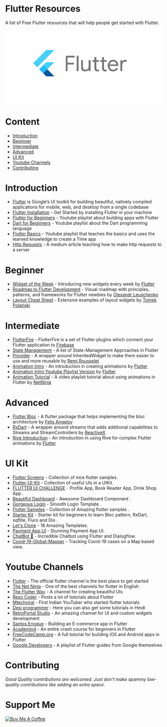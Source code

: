 # Flutter Resources
A list of Free Flutter resources that will help people get started with Flutter.
![Flutter](flutter.png)

# Content
- [Introduction](#introduction)
- [Beginner](#beginner)
- [Intermediate](#intermediate)
- [Advanced](#advanced)
- [UI Kit](#uiKit)
- [Youtube Channels](#ytChannels)
- [Contributing](#contributing)

# Introduction
- [Flutter](https://flutter.dev/) is Google’s UI toolkit for building beautiful, natively compiled applications for mobile, web, and desktop from a single codebase
- [Flutter Installation](https://flutter.dev/docs/get-started/install) - Get Started by installing Flutter in your machine
- [Flutter for Beginners](https://www.youtube.com/watch?v=fmPmrJGbb6w&list=PLlxmoA0rQ-Lw6tAs2fGFuXGP13-dWdKsB) - Youtube playlist about building apps with Flutter
- [Dart for Beginners](https://www.youtube.com/watch?v=5rtujDjt50I&list=PLlxmoA0rQ-LyHW9voBdNo4gEEIh0SjG-q) - Youtube playlist about the Dart programming language
- [Flutter Basics](https://www.youtube.com/watch?v=1ukSR1GRtMU&list=PL4cUxeGkcC9jLYyp2Aoh6hcWuxFDX6PBJ) - Youtube playlist that teaches the basics and uses the learned knowledge to create a Time app
- [Http Requests](https://medium.com/swlh/how-to-make-http-requests-in-flutter-d12e98ee1cef) - A medium article teaching how to make http requests to a server

# Beginner
- [Widget of the Week](https://www.youtube.com/playlist?list=PLjxrf2q8roU23XGwz3Km7sQZFTdB996iG) - Introducing new widgets every week by [Flutter](https://www.youtube.com/c/flutterdev)
- [Roadmap to Flutter Development](https://github.com/olexale/flutter_roadmap) - Visual roadmap with principles, patterns, and frameworks for Flutter newbies by [Olexandr Leuschenko](https://github.com/olexale)
- [Layout Cheat Sheet](https://medium.com/flutter-community/flutter-layout-cheat-sheet-5363348d037e) - Extensive examples of layout widgets by [Tomek Polański](https://github.com/tomaszpolanski)

# Intermediate
- [FlutterFire](https://firebase.flutter.dev/docs/overview/) - FlutterFire is a set of Flutter plugins which connect your Flutter application to [Firebase](https://firebase.google.com/)
- [State Management](https://flutter.dev/docs/development/data-and-backend/state-mgmt/options) - A list of State-Management Approaches in Flutter
- [Provider](https://pub.dev/packages/provider) - A wrapper around InheritedWidget to make them easier to use and more reusable by [Remi Rousselet](https://github.com/rrousselGit)
- [Animation Intro](https://flutter.dev/docs/development/ui/animations) - An introduction in creating animations by [Flutter](https://flutter.dev/)
- [Animation Intro Youtube Playlist Version](https://www.youtube.com/watch?v=GXIJJkq_H8g&list=PLjxrf2q8roU2v6UqYlt_KPaXlnjbYySua) by [Flutter](https://www.youtube.com/c/flutterdev)
- [Animation Tutorial](https://www.youtube.com/watch?v=OtrWXLfGtqE&list=PL4cUxeGkcC9gP1qg8yj-Jokef29VRCLt1) - A video playlist tutorial about using animations in Flutter by [NetNinja](https://www.youtube.com/channel/UCW5YeuERMmlnqo4oq8vwUpg)

# Advanced 
- [Flutter Bloc](https://pub.dev/packages/flutter_bloc) - A flutter package that helps implementing the bloc architecture by [Felix Angelov](https://github.com/felangel/)
- [RxDart](https://pub.dev/packages/rxdart) - A wrapper around streams that adds additional capabilities to Streams and StreamControllers by [ReactiveX](https://github.com/ReactiveX)
- [Rive Introduction](https://www.youtube.com/watch?v=6QZy5sYozVI) - An introduction in using Rive for complex Flutter animations by [Flutter](https://www.youtube.com/c/flutterdev)

# UI Kit<a name="uiKit"></a>
- [Flutter Screens](https://github.com/samarthagarwal/FlutterScreens) - Collection of nice flutter samples.
- [Flutter-UI-Kit](https://github.com/iampawan/Flutter-UI-Kit) - Collection of useful UIs in a UIKit.
- [FLUTTER UI CHALLENGE](https://github.com/tomialagbe/flutter_ui_challenges) - Profile App, Book Reader App, Drink Shop App .
- [Beautiful Dashboard](https://github.com/Ivaskuu/dashboard) - Awesome Dashboard Component .
- [Gorgeous Login](https://github.com/huextrat/TheGorgeousLogin) - Smooth Login Template .
- [Flutter Samples](https://github.com/diegoveloper/flutter-samples) - Collection of Amazing flutter samples .
- [Starter Kit](https://github.com/KingWu/flutter_starter_kit) - Starter kit for beginners to learn Bloc pattern, RxDart, sqflite, Fluro and Dio .
- [Let's Clone](https://github.com/javico2609/flutter-challenges) - 18 Amazing Templates.
- [Payment App UI](https://github.com/longhoang2984/flutter_payment_app_ui) - Stunning Payment App UI.
- [ChatBot 🤖](https://github.com/aniketambore/ChatbotSpirit-Codebase) - Incredible Chatbot using Flutter and Dialogflow.
- [Covid-19-Global-Mapper](https://github.com/aniketambore/Covid-19-Global-Mapper-Flutter-Dart-Project-) - Tracking Covid-19 cases on a Map based view.

# Youtube Channels<a name="ytChannels"></a>
- [Flutter](https://www.youtube.com/c/flutterdev) - The official flutter channel is the best place to get started
- [The Net Ninja](https://www.youtube.com/c/TheNetNinja) - One of the best channels for flutter in English
- [The Flutter Way](https://www.youtube.com/channel/UCJm7i4g4z7ZGcJA_HKHLCVw) - A channel for creating beautiful UIs
- [Reso Coder](https://www.youtube.com/c/ResoCoder) - Posts a lot of tutorials about Flutter
- [Mtechviral](https://www.youtube.com/c/MTechViral) - First Indian YouTuber who started flutter tutorials
- [Desi programmer](https://www.youtube.com/c/DesiProgrammer) - Here you can also get some tutorials in Hindi
- [RetroPortal Studio](https://www.youtube.com/channel/UCW2ATgwtNrsBrE-piE2TIrA) - An amazing channel for UI and custom widgets development
- [Santos Enoque](https://www.youtube.com/watch?v=Dy_zBF6rJFc&list=PLmnT6naTGy2SC82FMSCrvZNogg5T1H7iF) - Building an E-commerce app in Flutter
- [Academind](https://www.youtube.com/watch?v=x0uinJvhNxI) - An entire crash course for beginners in Flutter
- [FreeCodeCamp.org](https://www.youtube.com/watch?v=pTJJsmejUOQ) - A full tutorial for building iOS and Android apps in Flutter
- [Google Developers](https://www.youtube.com/watch?v=fq4N0hgOWzU&list=PLOU2XLYxmsIJ7dsVN4iRuA7BT8XHzGtCr) - A playlist of Flutter guides from Google themselves

# Contributing
*Good Quality contributions are welcomed. Just don't make spammy low-quality contributions like adding an extra space.*

# Support Me
<a href="https://www.buymeacoffee.com/resource" target="_blank"><img src="https://www.buymeacoffee.com/assets/img/custom_images/orange_img.png" alt="Buy Me A Coffee" style="height: 41px !important;width: 174px !important;box-shadow: 0px 3px 2px 0px rgba(190, 190, 190, 0.5) !important;-webkit-box-shadow: 0px 3px 2px 0px rgba(190, 190, 190, 0.5) !important;" ></a>
